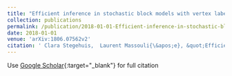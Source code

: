 ```yaml
---
title: "Efficient inference in stochastic block models with vertex labels"
collection: publications
permalink: /publication/2018-01-01-Efficient-inference-in-stochastic-block-models-with-vertex-labels
date: 2018-01-01
venue: 'arXiv:1806.07562v2'
citation: ' Clara Stegehuis,  Laurent Massouli{\&apos;e}, &quot;Efficient inference in stochastic block models with vertex labels.&quot; arXiv:1806.07562v2, 2018.'
---
```

Use [Google Scholar](https://scholar.google.com/scholar?q=Efficient+inference+in+stochastic+block+models+with+vertex+labels){:target="_blank"} for full citation
